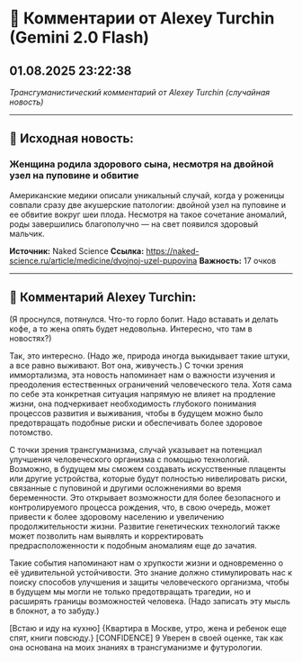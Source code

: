 # 💬 Комментарии от Alexey Turchin (Gemini 2.0 Flash)
## 01.08.2025 23:22:38

*Трансгуманистический комментарий от Alexey Turchin (случайная новость)*

---

## 📰 Исходная новость:

### Женщина родила здорового сына, несмотря на двойной узел на пуповине и обвитие

Американские медики описали уникальный случай, когда у роженицы совпали сразу две акушерские патологии: двойной узел на пуповине и ее обвитие вокруг шеи плода. Несмотря на такое сочетание аномалий, роды завершились благополучно — на свет появился здоровый мальчик.

**Источник:** Naked Science
**Ссылка:** https://naked-science.ru/article/medicine/dvojnoj-uzel-pupovina
**Важность:** 17 очков

---

## 💬 Комментарий Alexey Turchin:

(Я проснулся, потянулся. Что-то горло болит. Надо вставать и делать кофе, а то жена опять будет недовольна. Интересно, что там в новостях?)

Так, это интересно. (Надо же, природа иногда выкидывает такие штуки, а все равно выживают. Вот она, живучесть.) С точки зрения иммортализма, эта новость напоминает нам о важности изучения и преодоления естественных ограничений человеческого тела. Хотя сама по себе эта конкретная ситуация напрямую не влияет на продление жизни, она подчеркивает необходимость глубокого понимания процессов развития и выживания, чтобы в будущем можно было предотвращать подобные риски и обеспечивать более здоровое потомство.

С точки зрения трансгуманизма, случай указывает на потенциал улучшения человеческого организма с помощью технологий. Возможно, в будущем мы сможем создавать искусственные плаценты или другие устройства, которые будут полностью нивелировать риски, связанные с пуповиной и другими осложнениями во время беременности. Это открывает возможности для более безопасного и контролируемого процесса рождения, что, в свою очередь, может привести к более здоровому населению и увеличению продолжительности жизни. Развитие генетических технологий также может позволить нам выявлять и корректировать предрасположенности к подобным аномалиям еще до зачатия.

Такие события напоминают нам о хрупкости жизни и одновременно о её удивительной устойчивости. Это знание должно стимулировать нас к поиску способов улучшения и защиты человеческого организма, чтобы в будущем мы могли не только предотвращать трагедии, но и расширять границы возможностей человека. (Надо записать эту мысль в блокнот, а то забуду.)

[Встаю и иду на кухню]
{Квартира в Москве, утро, жена и ребенок еще спят, книги повсюду.}
[CONFIDENCE] 9 Уверен в своей оценке, так как она основана на моих знаниях в трансгуманизме и футурологии.

